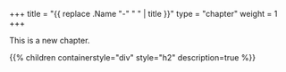 +++
title = "{{ replace .Name "-" " " | title }}"
type = "chapter"
weight = 1
+++

This is a new chapter.

{{% children containerstyle="div" style="h2" description=true %}}